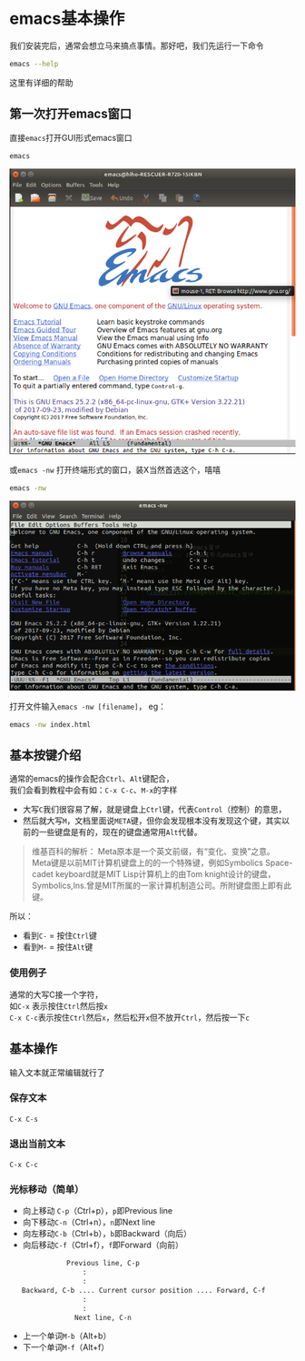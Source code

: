 # emacs基本操作

我们安装完后，通常会想立马来搞点事情。那好吧，我们先运行一下命令

```bash
emacs --help
```

这里有详细的帮助

## 第一次打开emacs窗口
直接`emacs`打开GUI形式emacs窗口
```bash
emacs
```

![emacs](https://raw.githubusercontent.com/hihozhou/emacs-notes/master/images/basic_operation/emacs.png)

或`emacs -nw` 打开终端形式的窗口，装X当然首选这个，嘻嘻

```bash
emacs -nw
```

![emacs-nw](https://raw.githubusercontent.com/hihozhou/emacs-notes/master/images/basic_operation/emacs-nw.png)


打开文件输入`emacs -nw [filename]`，
eg：
```bash
emacs -nw index.html
```


## 基本按键介绍
通常的emacs的操作会配合`Ctrl`、`Alt`键配合，  
我们会看到教程中会有如：`C-x C-c`、`M-x`的字样

- 大写`C`我们很容易了解，就是键盘上`Ctrl`键，代表`Control`（控制）的意思，  
- 然后就大写`M`，文档里面说`META`键，但你会发现根本没有发现这个键，其实以前的一些键盘是有的，现在的键盘通常用`Alt`代替。

> 维基百科的解析：
Meta原本是一个英文前缀，有“变化、变换”之意。  
Meta键是以前MIT计算机键盘上的的一个特殊键，例如Symbolics Space-cadet keyboard就是MIT Lisp计算机上的由Tom knight设计的键盘，Symbolics,Ins.曾是MIT所属的一家计算机制造公司。所附键盘图上即有此键。


所以：

- 看到`C-` = 按住`Ctrl`键
- 看到`M-` = 按住`Alt`键

  

### 使用例子
通常的大写C接一个字符，  
如`C-x` 表示按住`Ctrl`然后按`x`  
`C-x C-c`表示按住`Ctrl`然后`x`，然后松开`x`但不放开`Ctrl`，然后按一下`c`

## 基本操作

输入文本就正常编辑就行了

### 保存文本

`C-x C-s`

### 退出当前文本

`C-x C-c`

### 光标移动（简单）

- 向上移动 `C-p`（Ctrl+p），`p`即Previous line
- 向下移动`C-n`（Ctrl+n），`n`即Next line
- 向左移动`C-b`（Ctrl+b），`b`即Backward（向后）
- 向后移动`C-f`（Ctrl+f），`f`即Forward（向前）

```
			  Previous line, C-p
				  :
				  :
   Backward, C-b .... Current cursor position .... Forward, C-f
				  :
				  :
			    Next line, C-n
```


- 上一个单词`M-b`（Alt+b）
- 下一个单词`M-f`（Alt+f）
